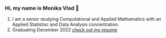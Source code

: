 ### Hi, my name is Monika Vlad 👋
1. I am a senior studying Computational and Applied Mathematics with an Applied Statistisc and Data Analysis concentration. 
2. Graduating December 2022
[check out my resume](https://github.com/monikavlad/monikavlad/blob/main/VLAD%20Resume%202022-2023.pdf)
